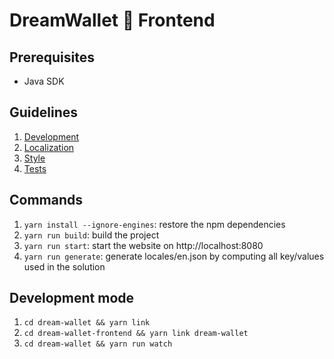 # DreamWallet 🌙 Frontend

## Prerequisites
* Java SDK

## Guidelines

1. [Development](../master/help/Development.md)
1. [Localization](../master/help/Localization.md)
1. [Style](../master/help/Style.md)
1. [Tests](../master/help/Tests.md)

## Commands

1. `yarn install --ignore-engines`: restore the npm dependencies
2. `yarn run build`: build the project
3. `yarn run start`: start the website on http://localhost:8080
4. `yarn run generate`: generate locales/en.json by computing all key/values used in the solution

## Development mode

1. `cd dream-wallet && yarn link`
2. `cd dream-wallet-frontend && yarn link dream-wallet`
3. `cd dream-wallet && yarn run watch`
